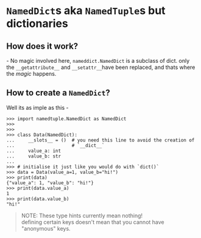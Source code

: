 # `NamedDict`s aka `NamedTuple`s but dictionaries

## How does it work?

\- No magic involved here, `nameddict.NamedDict` is a subclass of dict.
only the `__getattribute__` and `__setattr__`have been replaced, and thats
where the *magic* happens.

## How to create a `NamedDict`?

Well its as imple as this -

```pycon
>>> import namedtuple.NamedDict as NamedDict
>>>
>>>
>>> class Data(NamedDict):
...     __slots__ = ()  # you need this line to avoid the creation of 
...                     # `__dict__`
...     value_a: int
...     value_b: str
...
>>> # initialise it just like you would do with `dict()`
>>> data = Data(value_a=1, value_b="hi!")
>>> print(data)
{"value_a": 1, "value_b": "hi!"}
>>> print(data.value_a)
1
>>> print(data.value_b)
"hi!"
```

> NOTE: These type hints currently mean nothing!\
> defining certain keys doesn't mean that you cannot have "anonymous" keys.
